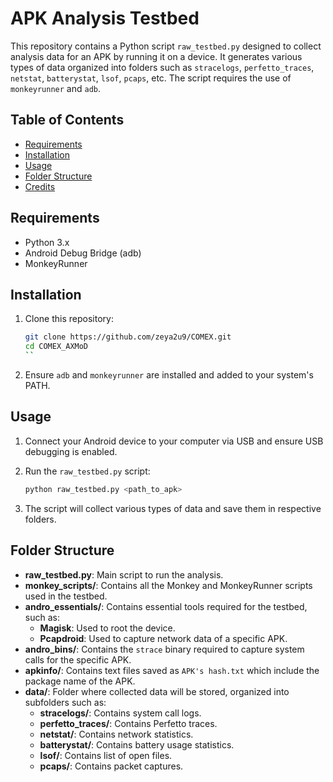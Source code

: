 # APK Analysis Testbed

This repository contains a Python script `raw_testbed.py` designed to collect analysis data for an APK by running it on a device. It generates various types of data organized into folders such as `stracelogs`, `perfetto_traces`, `netstat`, `batterystat`, `lsof`, `pcaps`, etc. The script requires the use of `monkeyrunner` and `adb`.

## Table of Contents

- [Requirements](#requirements)
- [Installation](#installation)
- [Usage](#usage)
- [Folder Structure](#folder-structure)
- [Credits](#credits)

## Requirements

- Python 3.x
- Android Debug Bridge (adb)
- MonkeyRunner

## Installation

1. Clone this repository:
    ```sh
    git clone https://github.com/zeya2u9/COMEX.git
    cd COMEX_AXMoD
    ``
3. Ensure `adb` and `monkeyrunner` are installed and added to your system's PATH.

## Usage

1. Connect your Android device to your computer via USB and ensure USB debugging is enabled.

2. Run the `raw_testbed.py` script:
    ```sh
    python raw_testbed.py <path_to_apk>
    ```

3. The script will collect various types of data and save them in respective folders.

## Folder Structure

- **raw_testbed.py**: Main script to run the analysis.
- **monkey_scripts/**: Contains all the Monkey and MonkeyRunner scripts used in the testbed.
- **andro_essentials/**: Contains essential tools required for the testbed, such as:
  - **Magisk**: Used to root the device.
  - **Pcapdroid**: Used to capture network data of a specific APK.
- **andro_bins/**: Contains the `strace` binary required to capture system calls for the specific APK.
- **apkinfo/**: Contains text files saved as `APK's hash.txt` which include the package name of the APK.
- **data/**: Folder where collected data will be stored, organized into subfolders such as:
  - **stracelogs/**: Contains system call logs.
  - **perfetto_traces/**: Contains Perfetto traces.
  - **netstat/**: Contains network statistics.
  - **batterystat/**: Contains battery usage statistics.
  - **lsof/**: Contains list of open files.
  - **pcaps/**: Contains packet captures.

